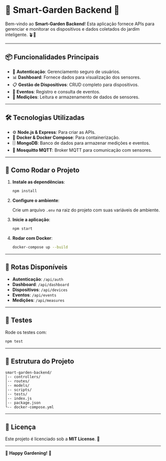 
# 🌿 Smart-Garden Backend 🌱

Bem-vindo ao **Smart-Garden Backend**! Esta aplicação fornece APIs para gerenciar e monitorar os dispositivos e dados coletados do jardim inteligente. 🪴🚀

---

## 📦 Funcionalidades Principais

- 🔐 **Autenticação**: Gerenciamento seguro de usuários.
- 📊 **Dashboard**: Fornece dados para visualização dos sensores.
- 📋 **Gestão de Dispositivos**: CRUD completo para dispositivos.
- 🚨 **Eventos**: Registro e consulta de eventos.
- 📏 **Medições**: Leitura e armazenamento de dados de sensores.

---

## 🛠️ Tecnologias Utilizadas

- ⚙️ **Node.js & Express**: Para criar as APIs.
- 🐳 **Docker & Docker Compose**: Para containerização.
- 🗄️ **MongoDB**: Banco de dados para armazenar medições e eventos.
- 📡 **Mosquitto MQTT**: Broker MQTT para comunicação com sensores.

---

## 🚀 Como Rodar o Projeto

1. **Instale as dependências**:

   ```bash
   npm install
   ```

2. **Configure o ambiente**:

   Crie um arquivo `.env` na raiz do projeto com suas variáveis de ambiente.

3. **Inicie a aplicação**:

   ```bash
   npm start
   ```

4. **Rodar com Docker**:

   ```bash
   docker-compose up --build
   ```

---

## 📝 Rotas Disponíveis

- **Autenticação**: `/api/auth`
- **Dashboard**: `/api/dashboard`
- **Dispositivos**: `/api/devices`
- **Eventos**: `/api/events`
- **Medições**: `/api/measures`

---

## 🧪 Testes

Rode os testes com:

```bash
npm test
```

---

## 📂 Estrutura do Projeto

```
smart-garden-backend/
│-- controllers/
│-- routes/
│-- models/
│-- scripts/
│-- tests/
│-- index.js
│-- package.json
└-- docker-compose.yml
```

---

## 📝 Licença

Este projeto é licenciado sob a **MIT License**. 📝

---

🌱 **Happy Gardening!** 🌿
